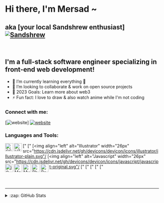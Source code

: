 # Hi there, I'm Mersad ~
## aka [your local Sandshrew enthusiast] [![Sandshrew](https://img.pokemondb.net/sprites/diamond-pearl/normal/sandshrew.png)](https://pokemondb.net/pokedex/sandshrew)

<br/>

## I'm a full-stack software engineer specializing in front-end web development!

- 🌱 I’m currently learning everything 🤣
- 📌 I’m looking to collaborate & work on open source projects
- 🥅 2023 Goals: Learn more about web3
- ⚡ Fun fact: I love to draw & also watch anime while I'm not coding

### Connect with me:

[![website](./img/globe-light.svg)]
[![website](./img/linkedin-light.svg)](https://www.linkedin.com/in/mersad-botic/)


### Languages and Tools:

[<img align="left" alt="CSS 3" width="26px" src="https://cdn.jsdelivr.net/gh/devicons/devicon/icons/css3/css3-original.svg"/>" 
[<img align="left" alt="HTML 5" width="26px" src="https://cdn.jsdelivr.net/gh/devicons/devicon/icons/html5/html5-original.svg"/>" 
[<img align="left" alt="Illustrator" width="26px" src="https://cdn.jsdelivr.net/gh/devicons/devicon/icons/illustrator/illustrator-plain.svg"/
[<img align="left" alt="Javascript" width="26px" src="https://cdn.jsdelivr.net/gh/devicons/devicon/icons/javascript/javascript-original.svg"/
[<img align="left" alt="jQuery" width="26px" src="https://cdn.jsdelivr.net/gh/devicons/devicon/icons/jquery/jquery-original.svg"/>" 
[<img align="left" alt="MongoDB" width="26px" src="https://cdn.jsdelivr.net/gh/devicons/devicon/icons/mongodb/mongodb-original.svg"/>" 
[<img align="left" alt="My SQL" width="26px" src="https://cdn.jsdelivr.net/gh/devicons/devicon/icons/mysql/mysql-original.svg"/>" 
[<img align="left" alt="Photoshop" width="26px" src="https://cdn.jsdelivr.net/gh/devicons/devicon/icons/photoshop/photoshop-plain.svg"/>" 
[<img align="left" alt="React" width="26px" src="https://cdn.jsdelivr.net/gh/devicons/devicon/icons/react/react-original.svg"/>" 


<br />
<br />

---

<details>
  <summary>:zap: GitHub Stats</summary>

  <img align="left" alt="codeSTACKr's GitHub Stats" src="https://github-readme-stats.vercel.app/api?username=codeSTACKr&show_icons=true&hide_border=false&title_color=ff652f&icon_color=FFE400&bg_color=09131B&text_color=ffffff&border_color=0c1a25" />

</details>

[website]: https://codeSTACKr.com
[linkedin]: https://linkedin.com/in/codeSTACKr
